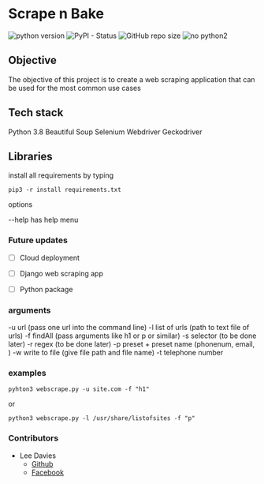 # Scrape n Bake


![python version](https://img.shields.io/badge/python-3.7.4-green)
![PyPI - Status](https://img.shields.io/pypi/status/wheel)
![GitHub repo size](https://img.shields.io/github/repo-size/leetheperm/Scrape_n_bake)
![no python2](https://img.shields.io/badge/python%202-not%20available-red)

## Objective

The objective of this project is to create a web scraping application that can be used for the most common use cases 


## Tech stack

Python 3.8
Beautiful Soup
Selenium Webdriver
Geckodriver


## Libraries

install all requirements by typing
```
pip3 -r install requirements.txt
```

options

--help has help menu


### Future updates

- [ ] Cloud deployment
- [ ] Django web scraping app
- [ ] Python package




### arguments

-u url (pass one url into the command line)
-l list of urls (path to text file of urls)
-f findAll (pass arguments like h1 or p or similar)
-s selector (to be done later)
-r regex (to be done later)
-p preset + preset name (phonenum, email, )
-w write to file (give file path and file name)
-t telephone number
### examples

```
pyhton3 webscrape.py -u site.com -f "h1"
```
or
```
python3 webscrape.py -l /usr/share/listofsites -f "p"
```
### Contributors

* Lee Davies
  * [Github](https://www.github.com/leetheperm)
  * [Facebook](https://www.facebook.com/groups/cypress.testers)
